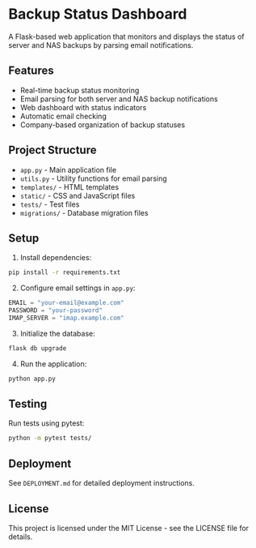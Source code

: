# Backup Status Dashboard

A Flask-based web application that monitors and displays the status of server and NAS backups by parsing email notifications.

## Features

- Real-time backup status monitoring
- Email parsing for both server and NAS backup notifications
- Web dashboard with status indicators
- Automatic email checking
- Company-based organization of backup statuses

## Project Structure

- `app.py` - Main application file
- `utils.py` - Utility functions for email parsing
- `templates/` - HTML templates
- `static/` - CSS and JavaScript files
- `tests/` - Test files
- `migrations/` - Database migration files

## Setup

1. Install dependencies:
```bash
pip install -r requirements.txt
```

2. Configure email settings in `app.py`:
```python
EMAIL = "your-email@example.com"
PASSWORD = "your-password"
IMAP_SERVER = "imap.example.com"
```

3. Initialize the database:
```bash
flask db upgrade
```

4. Run the application:
```bash
python app.py
```

## Testing

Run tests using pytest:
```bash
python -m pytest tests/
```

## Deployment

See `DEPLOYMENT.md` for detailed deployment instructions.

## License

This project is licensed under the MIT License - see the LICENSE file for details.
